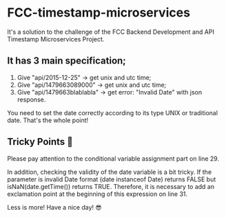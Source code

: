 # FCC-timestamp-microservices
It's a solution to the challenge of the FCC Backend Development and API Timestamp Microservices Project.

## It has 3 main specification; 

1. Give "api/2015-12-25" -> get unix and utc time; 
2. Give "api/1479663089000" -> get  unix and utc time; 
3. Give "api/1479663blablabla" -> get error: "Invalid Date" with json response.  

You need to set the date correctly according to its type UNIX or traditional date. That's the whole point!  

## Tricky Points :hot_face:

Please pay attention to the conditional variable assignment part on line 29.

In addition, checking the validity of the date variable is a bit tricky.  If the parameter is invalid Date format (date instanceof Date) returns FALSE but isNaN(date.getTime()) returns TRUE. Therefore, it is necessary to add an exclamation point at the beginning of this expression on line 31.  

Less is more! Have a nice day! :sunglasses:
